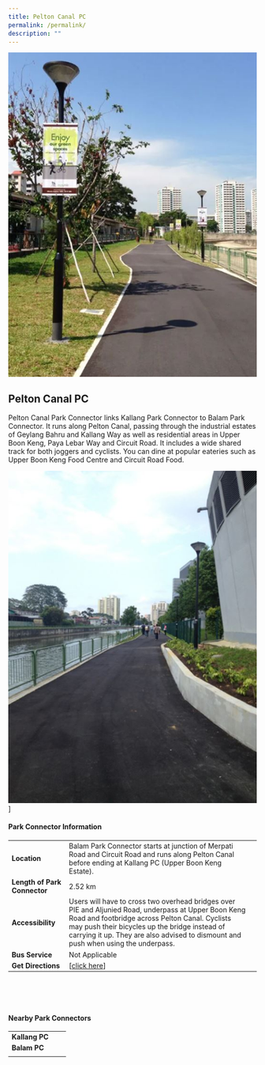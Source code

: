 ```yaml
---
title: Pelton Canal PC
permalink: /permalink/
description: ""
---
```

![Pelton Canal PC](/images/Pelton%20PC.jpg)

## Pelton Canal PC

Pelton Canal Park Connector links Kallang Park Connector to Balam Park Connector. It runs along Pelton Canal, passing through the industrial estates of Geylang Bahru and Kallang Way as well as residential areas in Upper Boon Keng, Paya Lebar Way and Circuit Road. It includes a wide shared track for both joggers and cyclists. You can dine at popular eateries such as Upper Boon Keng Food Centre and Circuit Road Food.

![Pelton Canal PC](/images/Pelton%20PC%202.jpg)]

#### Park Connector Information
|  |  |  |
| -------- | -------- | -------- |
| **Location** | Balam Park Connector starts at junction of Merpati Road and Circuit Road and runs along Pelton Canal before ending at Kallang PC (Upper Boon Keng Estate).|  |
| **Length of Park Connector** |          <!-- /\* Font Definitions \*/ @font-face {font-family:"Cambria Math"; panose-1:2 4 5 3 5 4 6 3 2 4; mso-font-charset:0; mso-generic-font-family:roman; mso-font-pitch:variable; mso-font-signature:-536869121 1107305727 33554432 0 415 0;} @font-face {font-family:Calibri; panose-1:2 15 5 2 2 2 4 3 2 4; mso-font-charset:0; mso-generic-font-family:swiss; mso-font-pitch:variable; mso-font-signature:-469750017 -1073732485 9 0 511 0;} /\* Style Definitions \*/ p.MsoNormal, li.MsoNormal, div.MsoNormal {mso-style-unhide:no; mso-style-qformat:yes; mso-style-parent:""; margin-top:0cm; margin-right:0cm; margin-bottom:8.0pt; margin-left:0cm; line-height:107%; mso-pagination:widow-orphan; font-size:11.0pt; font-family:"Calibri",sans-serif; mso-ascii-font-family:Calibri; mso-ascii-theme-font:minor-latin; mso-fareast-font-family:Calibri; mso-fareast-theme-font:minor-latin; mso-hansi-font-family:Calibri; mso-hansi-theme-font:minor-latin; mso-bidi-font-family:"Times New Roman"; mso-bidi-theme-font:minor-bidi; mso-fareast-language:EN-US;} .MsoChpDefault {mso-style-type:export-only; mso-default-props:yes; font-family:"Calibri",sans-serif; mso-ascii-font-family:Calibri; mso-ascii-theme-font:minor-latin; mso-fareast-font-family:Calibri; mso-fareast-theme-font:minor-latin; mso-hansi-font-family:Calibri; mso-hansi-theme-font:minor-latin; mso-bidi-font-family:"Times New Roman"; mso-bidi-theme-font:minor-bidi; mso-fareast-language:EN-US;} .MsoPapDefault {mso-style-type:export-only; margin-bottom:8.0pt; line-height:107%;} @page WordSection1 {size:612.0pt 792.0pt; margin:72.0pt 72.0pt 72.0pt 72.0pt; mso-header-margin:36.0pt; mso-footer-margin:36.0pt; mso-paper-source:0;} div.WordSection1 {page:WordSection1;} --> 2.52 km   |  |
| **Accessibility** | Users will have to cross two overhead bridges over PIE and Aljunied Road, underpass at Upper Boon Keng Road and footbridge across Pelton Canal. Cyclists may push their bicycles up the bridge instead of carrying it up. They are also advised to dismount and push when using the underpass. | |
| **Bus Service** | Not Applicable | |
| **Get Directions** |  [[click here](https://www.onemap.gov.sg/main/v2/?lat=1.3156646861949133&lng=103.87030626292639)] | |

<br>
<br>
<br>	

#### Nearby Park Connectors
|   |  |  |
| -------- | -------- | -------- |
| **Kallang PC** | | |
| **Balam PC** | | |
| | | |
